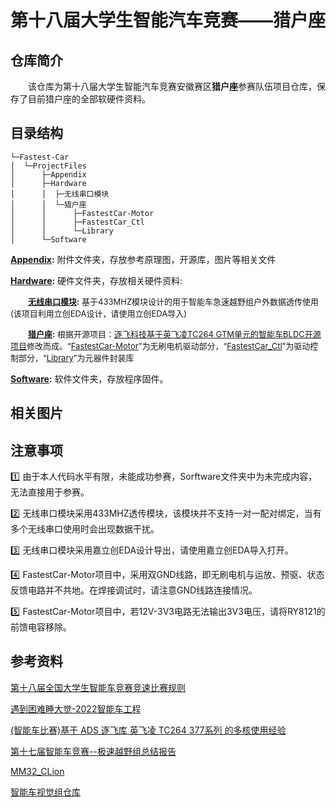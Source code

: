 # 第十八届大学生智能汽车竞赛——猎户座

## 仓库简介
&emsp;&emsp;该仓库为第十八届大学生智能汽车竞赛安徽赛区**猎户座**参赛队伍项目仓库，保存了目前猎户座的全部软硬件资料。

## 目录结构
```
└─Fastest-Car
│  └─ProjectFiles
│      ├─Appendix
│      ├─Hardware
│      │  ├─无线串口模块
│      │  └─猎户座
│      │      ├─FastestCar-Motor
│      │      ├─FastestCar_Ctl
│      │      └─Library
│      └─Software
```
**[Appendix](https://github.com/42Pixel/Fastest-Car/tree/main/ProjectFiles/Appendix):** 附件文件夹，存放参考原理图，开源库，图片等相关文件

**[Hardware](https://github.com/42Pixel/Fastest-Car/tree/main/ProjectFiles/Hardware):** 硬件文件夹，存放相关硬件资料:

&emsp;&emsp;<font size=2>**[无线串口模块](https://github.com/42Pixel/Fastest-Car/tree/main/ProjectFiles/Hardware/%E6%97%A0%E7%BA%BF%E4%B8%B2%E5%8F%A3%E6%A8%A1%E5%9D%97):** 基于433MHZ模块设计的用于智能车急速越野组户外数据透传使用(该项目利用立创EDA设计，请使用立创EDA导入)</font>

&emsp;&emsp;<font size=2>**[猎户座](https://github.com/42Pixel/Fastest-Car/tree/main/ProjectFiles/Hardware/%E7%8C%8E%E6%88%B7%E5%BA%A7):**  根据开源项目：[逐飞科技基于英飞凌TC264 GTM单元的智能车BLDC开源项目](https://gitee.com/seekfree/TC264_GTM_BLDC_Project.git)修改而成。“[FastestCar-Motor](https://github.com/42Pixel/Fastest-Car/tree/main/ProjectFiles/Hardware/%E7%8C%8E%E6%88%B7%E5%BA%A7/FastestCar-Motor)”为无刷电机驱动部分，“[FastestCar_Ctl](https://github.com/42Pixel/Fastest-Car/tree/main/ProjectFiles/Hardware/%E7%8C%8E%E6%88%B7%E5%BA%A7/FastestCar_Ctl)”为驱动控制部分，“[Library](https://github.com/42Pixel/Fastest-Car/tree/main/ProjectFiles/Hardware/%E7%8C%8E%E6%88%B7%E5%BA%A7/Library)”为元器件封装库</font> 

**[Software](https://github.com/42Pixel/Fastest-Car/tree/main/ProjectFiles/Software):** 软件文件夹，存放程序固件。

## 相关图片


## 注意事项
:one: 由于本人代码水平有限，未能成功参赛，Sorftware文件夹中为未完成内容，无法直接用于参赛。

:two: 无线串口模块采用433MHZ透传模块，该模块并不支持一对一配对绑定，当有多个无线串口使用时会出现数据干扰。

:three: 无线串口模块采用嘉立创EDA设计导出，请使用嘉立创EDA导入打开。

:four: FastestCar-Motor项目中，采用双GND线路，即无刷电机与运放、预驱、状态反馈电路并不共地。在焊接调试时，请注意GND线路连接情况。

:five: FastestCar-Motor项目中，若12V-3V3电路无法输出3V3电压，请将RY8121的前馈电容移除。

## 参考资料
[第十八届全国大学生智能车竞赛竞速比赛规则](https://blog.csdn.net/zhuoqingjoking97298/article/details/127817742)

[遇到困难睡大觉-2022智能车工程](https://gitee.com/zhewana/TroubleSleeping_2022)

[(智能车比赛)基于 ADS 逐飞库 英飞凌 TC264 377系列 的多核使用经验](https://blog.csdn.net/zhou_zhuo/article/details/128751309?csdn_share_tail=%7B%22type%22%3A%22blog%22%2C%22rType%22%3A%22article%22%2C%22rId%22%3A%22128751309%22%2C%22source%22%3A%22zhou_zhuo%22%7D&fromshare=blogdetail)

[第十七届智能车竞赛--极速越野组总结报告](https://blog.csdn.net/m0_46430715/article/details/126709805)

[MM32_CLion](https://github.com/ZhuYanzhen1/MM32_CLion)

[智能车视觉组仓库](https://github.com/0clock/smartcar2022)



